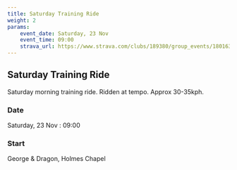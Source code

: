 ```yaml
---
title: Saturday Training Ride
weight: 2
params:
    event_date: Saturday, 23 Nov
    event_time: 09:00
    strava_url: https://www.strava.com/clubs/189380/group_events/1801637
---
```


## Saturday Training Ride 

Saturday morning training ride. Ridden at tempo. Approx 30-35kph.

### Date

Saturday, 23 Nov : 09:00

### Start

George &amp; Dragon, Holmes Chapel


